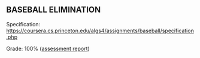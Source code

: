 ## BASEBALL ELIMINATION

Specification: https://coursera.cs.princeton.edu/algs4/assignments/baseball/specification.php

Grade: 100% ([assessment report](../submissions/part2/module9/README.md))
